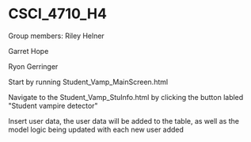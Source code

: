 # CSCI_4710_H4

Group members:
  Riley Helner
  
  Garret Hope
  
  Ryon Gerringer
  
 Start by running Student_Vamp_MainScreen.html
 
 Navigate to the Student_Vamp_StuInfo.html by clicking the button labled "Student vampire detector"
 
 Insert user data, the user data will be added to the table, as well as the model logic being updated with each new user added
